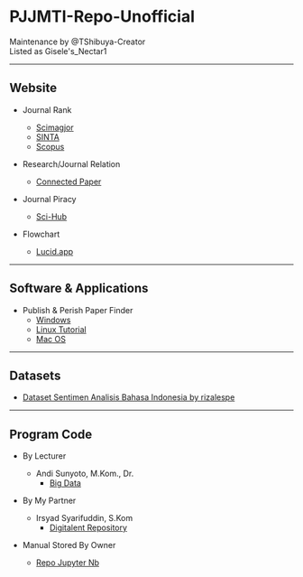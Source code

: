 # PJJMTI-Repo-Unofficial
Maintenance by @TShibuya-Creator\
Listed as Gisele's_Nectar1

---
## Website
* Journal Rank
  * [Scimagjor](www.scimagojr.com)
  * [SINTA](https://sinta.kemdikbud.go.id/)
  * [Scopus](www.scopus.com)



 * Research/Journal Relation
   * [Connected Paper](https://www.connectedpapers.com/)
 
 * Journal Piracy
   * [Sci-Hub](https://sci-hub.se/)

* Flowchart
  * [Lucid.app](https://lucid.app/)


---
## Software & Applications
* Publish & Perish Paper Finder
  * [Windows](https://harzing.com/download/PoP8Setup.exe)
  * [Linux Tutorial](https://harzing.com/resources/publish-or-perish/linux)
  * [Mac OS](https://harzing.com/download/PoP8Mac.pkg)
 
---


## Datasets
* [Dataset Sentimen Analisis Bahasa Indonesia by rizalespe](https://github.com/rizalespe/Dataset-Sentimen-Analisis-Bahasa-Indonesia/blob/master/dataset_komentar_instagram_cyberbullying.csv)


---
## Program Code
* By Lecturer
  * Andi Sunyoto, M.Kom., Dr.
    * [Big Data](https://github.com/asetya/BigData)
   
* By My Partner
  * Irsyad Syarifuddin, S.Kom
    * [Digitalent Repository](https://drive.google.com/drive/folders/1xMjTaRB6gtdlQlsUYFqaEDuZfFRItQOY)
   
* Manual Stored By Owner
  * [Repo Jupyter Nb](https://drive.google.com/drive/folders/1HmZxdOMkZwXPYo9DOLBQBqT5PZsHQ2MM?usp=drive_link)
